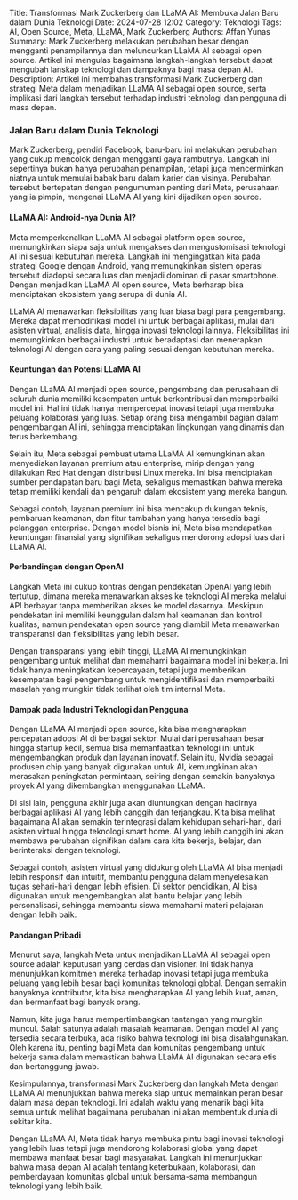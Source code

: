Title: Transformasi Mark Zuckerberg dan LLaMA AI: Membuka Jalan Baru dalam Dunia Teknologi
Date: 2024-07-28 12:02
Category: Teknologi
Tags: AI, Open Source, Meta, LLaMA, Mark Zuckerberg
Authors: Affan Yunas
Summary: Mark Zuckerberg melakukan perubahan besar dengan mengganti penampilannya dan meluncurkan LLaMA AI sebagai open source. Artikel ini mengulas bagaimana langkah-langkah tersebut dapat mengubah lanskap teknologi dan dampaknya bagi masa depan AI.
Description: Artikel ini membahas transformasi Mark Zuckerberg dan strategi Meta dalam menjadikan LLaMA AI sebagai open source, serta implikasi dari langkah tersebut terhadap industri teknologi dan pengguna di masa depan.

### Jalan Baru dalam Dunia Teknologi

Mark Zuckerberg, pendiri Facebook, baru-baru ini melakukan perubahan yang cukup mencolok dengan mengganti gaya rambutnya. Langkah ini sepertinya bukan hanya perubahan penampilan, tetapi juga mencerminkan niatnya untuk memulai babak baru dalam karier dan visinya. Perubahan tersebut bertepatan dengan pengumuman penting dari Meta, perusahaan yang ia pimpin, mengenai LLaMA AI yang kini dijadikan open source.

#### LLaMA AI: Android-nya Dunia AI?

Meta memperkenalkan LLaMA AI sebagai platform open source, memungkinkan siapa saja untuk mengakses dan mengustomisasi teknologi AI ini sesuai kebutuhan mereka. Langkah ini mengingatkan kita pada strategi Google dengan Android, yang memungkinkan sistem operasi tersebut diadopsi secara luas dan menjadi dominan di pasar smartphone. Dengan menjadikan LLaMA AI open source, Meta berharap bisa menciptakan ekosistem yang serupa di dunia AI.

LLaMA AI menawarkan fleksibilitas yang luar biasa bagi para pengembang. Mereka dapat memodifikasi model ini untuk berbagai aplikasi, mulai dari asisten virtual, analisis data, hingga inovasi teknologi lainnya. Fleksibilitas ini memungkinkan berbagai industri untuk beradaptasi dan menerapkan teknologi AI dengan cara yang paling sesuai dengan kebutuhan mereka.

#### Keuntungan dan Potensi LLaMA AI

Dengan LLaMA AI menjadi open source, pengembang dan perusahaan di seluruh dunia memiliki kesempatan untuk berkontribusi dan memperbaiki model ini. Hal ini tidak hanya mempercepat inovasi tetapi juga membuka peluang kolaborasi yang luas. Setiap orang bisa mengambil bagian dalam pengembangan AI ini, sehingga menciptakan lingkungan yang dinamis dan terus berkembang.

Selain itu, Meta sebagai pembuat utama LLaMA AI kemungkinan akan menyediakan layanan premium atau enterprise, mirip dengan yang dilakukan Red Hat dengan distribusi Linux mereka. Ini bisa menciptakan sumber pendapatan baru bagi Meta, sekaligus memastikan bahwa mereka tetap memiliki kendali dan pengaruh dalam ekosistem yang mereka bangun.

Sebagai contoh, layanan premium ini bisa mencakup dukungan teknis, pembaruan keamanan, dan fitur tambahan yang hanya tersedia bagi pelanggan enterprise. Dengan model bisnis ini, Meta bisa mendapatkan keuntungan finansial yang signifikan sekaligus mendorong adopsi luas dari LLaMA AI.

#### Perbandingan dengan OpenAI

Langkah Meta ini cukup kontras dengan pendekatan OpenAI yang lebih tertutup, dimana mereka menawarkan akses ke teknologi AI mereka melalui API berbayar tanpa memberikan akses ke model dasarnya. Meskipun pendekatan ini memiliki keunggulan dalam hal keamanan dan kontrol kualitas, namun pendekatan open source yang diambil Meta menawarkan transparansi dan fleksibilitas yang lebih besar.

Dengan transparansi yang lebih tinggi, LLaMA AI memungkinkan pengembang untuk melihat dan memahami bagaimana model ini bekerja. Ini tidak hanya meningkatkan kepercayaan, tetapi juga memberikan kesempatan bagi pengembang untuk mengidentifikasi dan memperbaiki masalah yang mungkin tidak terlihat oleh tim internal Meta.

#### Dampak pada Industri Teknologi dan Pengguna

Dengan LLaMA AI menjadi open source, kita bisa mengharapkan percepatan adopsi AI di berbagai sektor. Mulai dari perusahaan besar hingga startup kecil, semua bisa memanfaatkan teknologi ini untuk mengembangkan produk dan layanan inovatif. Selain itu, Nvidia sebagai produsen chip yang banyak digunakan untuk AI, kemungkinan akan merasakan peningkatan permintaan, seiring dengan semakin banyaknya proyek AI yang dikembangkan menggunakan LLaMA.

Di sisi lain, pengguna akhir juga akan diuntungkan dengan hadirnya berbagai aplikasi AI yang lebih canggih dan terjangkau. Kita bisa melihat bagaimana AI akan semakin terintegrasi dalam kehidupan sehari-hari, dari asisten virtual hingga teknologi smart home. AI yang lebih canggih ini akan membawa perubahan signifikan dalam cara kita bekerja, belajar, dan berinteraksi dengan teknologi.

Sebagai contoh, asisten virtual yang didukung oleh LLaMA AI bisa menjadi lebih responsif dan intuitif, membantu pengguna dalam menyelesaikan tugas sehari-hari dengan lebih efisien. Di sektor pendidikan, AI bisa digunakan untuk mengembangkan alat bantu belajar yang lebih personalisasi, sehingga membantu siswa memahami materi pelajaran dengan lebih baik.

#### Pandangan Pribadi

Menurut saya, langkah Meta untuk menjadikan LLaMA AI sebagai open source adalah keputusan yang cerdas dan visioner. Ini tidak hanya menunjukkan komitmen mereka terhadap inovasi tetapi juga membuka peluang yang lebih besar bagi komunitas teknologi global. Dengan semakin banyaknya kontributor, kita bisa mengharapkan AI yang lebih kuat, aman, dan bermanfaat bagi banyak orang.

Namun, kita juga harus mempertimbangkan tantangan yang mungkin muncul. Salah satunya adalah masalah keamanan. Dengan model AI yang tersedia secara terbuka, ada risiko bahwa teknologi ini bisa disalahgunakan. Oleh karena itu, penting bagi Meta dan komunitas pengembang untuk bekerja sama dalam memastikan bahwa LLaMA AI digunakan secara etis dan bertanggung jawab.

Kesimpulannya, transformasi Mark Zuckerberg dan langkah Meta dengan LLaMA AI menunjukkan bahwa mereka siap untuk memainkan peran besar dalam masa depan teknologi. Ini adalah waktu yang menarik bagi kita semua untuk melihat bagaimana perubahan ini akan membentuk dunia di sekitar kita.

Dengan LLaMA AI, Meta tidak hanya membuka pintu bagi inovasi teknologi yang lebih luas tetapi juga mendorong kolaborasi global yang dapat membawa manfaat besar bagi masyarakat. Langkah ini menunjukkan bahwa masa depan AI adalah tentang keterbukaan, kolaborasi, dan pemberdayaan komunitas global untuk bersama-sama membangun teknologi yang lebih baik.


